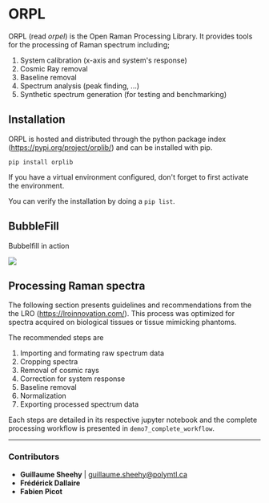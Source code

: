 # ORPL

ORPL (read _orpel_) is the Open Raman Processing Library. It provides tools for the processing of Raman spectrum including;

1. System calibration (x-axis and system's response)
2. Cosmic Ray removal
3. Baseline removal
4. Spectrum analysis (peak finding, ...)
5. Synthetic spectrum generation (for testing and benchmarking)

## Installation

ORPL is hosted and distributed through the python package index (https://pypi.org/project/orplib/) and can be installed with pip.

```
pip install orplib
```

If you have a virtual environment configured, don't forget to first activate the environment.

You can verify the installation by doing a `pip list`.

## BubbleFill

Bubbelfill in action

![](documentation/bubblefill.gif)

## Processing Raman spectra

The following section presents guidelines and recommendations from the the LRO (https://lroinnovation.com/). This process was optimized for spectra acquired on biological tissues or tissue mimicking phantoms.

The recommended steps are

1. Importing and formating raw spectrum data
2. Cropping spectra
3. Removal of cosmic rays
4. Correction for system response
5. Baseline removal
6. Normalization
7. Exporting processed spectrum data

Each steps are detailed in its respective jupyter notebook and the complete processing workflow is presented in `demo7_complete_workflow`.

---

### Contributors

- **Guillaume Sheehy** | guillaume.sheehy@polymtl.ca
- **Frédérick Dallaire**
- **Fabien Picot**
